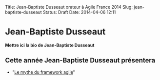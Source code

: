 Title: Jean-Baptiste Dusseaut orateur à Agile France 2014 
Slug: jean-baptiste-dusseaut
Status: Draft
Date: 2014-04-06 12:11

# Jean-Baptiste Dusseaut

**Mettre ici la bio de Jean-Baptiste Dusseaut**
## Cette année Jean-Baptiste Dusseaut présentera

* "[Le mythe du framework agile](../sessions/le-mythe-du-framework-agile.html)"


